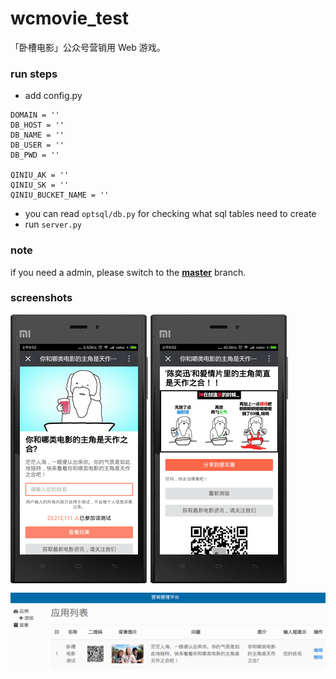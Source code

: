 # wcmovie_test
「卧槽电影」公众号营销用 Web 游戏。

### run steps
- add config.py
```
DOMAIN = ''
DB_HOST = ''
DB_NAME = ''
DB_USER = ''
DB_PWD = ''

QINIU_AK = ''
QINIU_SK = ''
QINIU_BUCKET_NAME = ''
```
- you can read `optsql/db.py` for checking what sql tables need to create
- run `server.py`

### note
if you need a admin, please switch to the **[master](https://github.com/nekocode/wcmovie_test/tree/master)** branch.

### screenshots
![](art/1.png "")
![](art/2.png "")
![](art/3.png "")